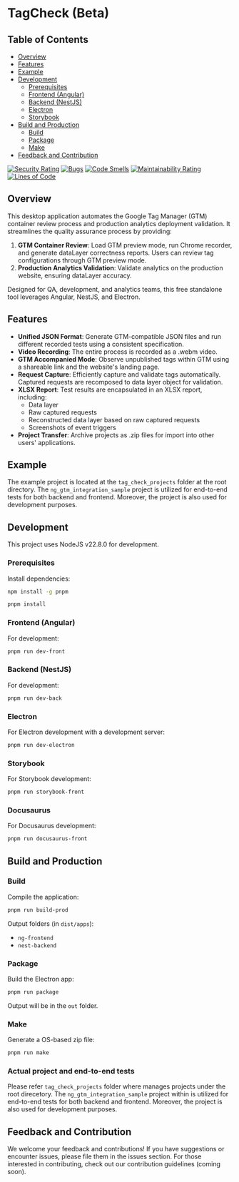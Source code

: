 # TagCheck (Beta)

## Table of Contents

- [Overview](#overview)
- [Features](#features)
- [Example](#example)
- [Development](#development)
  - [Prerequisites](#prerequisites)
  - [Frontend (Angular)](#frontend-angular)
  - [Backend (NestJS)](#backend-nestjs)
  - [Electron](#electron)
  - [Storybook](#storybook)
- [Build and Production](#build-and-production)
  - [Build](#build)
  - [Package](#package)
  - [Make](#make)
- [Feedback and Contribution](#feedback-and-contribution)

[![Security Rating](https://sonarcloud.io/api/project_badges/measure?project=WodenWang820118_tag-check&metric=security_rating)](https://sonarcloud.io/dashboard?id=WodenWang820118_tag-check) [![Bugs](https://sonarcloud.io/api/project_badges/measure?project=WodenWang820118_tag-check&metric=bugs)](https://sonarcloud.io/dashboard?id=WodenWang820118_tag-check) [![Code Smells](https://sonarcloud.io/api/project_badges/measure?project=WodenWang820118_tag-check&metric=code_smells)](https://sonarcloud.io/dashboard?id=WodenWang820118_tag-check) [![Maintainability Rating](https://sonarcloud.io/api/project_badges/measure?project=WodenWang820118_tag-check&metric=sqale_rating)](https://sonarcloud.io/dashboard?id=WodenWang820118_tag-check) [![Lines of Code](https://sonarcloud.io/api/project_badges/measure?project=WodenWang820118_tag-check&metric=ncloc)](https://sonarcloud.io/dashboard?id=WodenWang820118_tag-check)

## Overview

This desktop application automates the Google Tag Manager (GTM) container review process and production analytics deployment validation. It streamlines the quality assurance process by providing:

1. **GTM Container Review**: Load GTM preview mode, run Chrome recorder, and generate dataLayer correctness reports. Users can review tag configurations through GTM preview mode.
2. **Production Analytics Validation**: Validate analytics on the production website, ensuring dataLayer accuracy.

Designed for QA, development, and analytics teams, this free standalone tool leverages Angular, NestJS, and Electron.

## Features

- **Unified JSON Format**: Generate GTM-compatible JSON files and run different recorded tests using a consistent specification.
- **Video Recording**: The entire process is recorded as a .webm video.
- **GTM Accompanied Mode**: Observe unpublished tags within GTM using a shareable link and the website's landing page.
- **Request Capture**: Efficiently capture and validate tags automatically. Captured requests are recomposed to data layer object for validation.
- **XLSX Report**: Test results are encapsulated in an XLSX report, including:
  - Data layer
  - Raw captured requests
  - Reconstructed data layer based on raw captured requests
  - Screenshots of event triggers
- **Project Transfer**: Archive projects as .zip files for import into other users' applications.

## Example

The example project is located at the `tag_check_projects` folder at the root directory. The `ng_gtm_integration_sample` project is utilized for end-to-end tests for both backend and frontend. Moreover, the project is also used for development purposes.

## Development

This project uses NodeJS v22.8.0 for development.

### Prerequisites

Install dependencies:

```bash
npm install -g pnpm
```

```bash
pnpm install
```

### Frontend (Angular)

For development:

```bash
pnpm run dev-front
```

### Backend (NestJS)

For development:

```bash
pnpm run dev-back
```

### Electron

For Electron development with a development server:

```bash
pnpm run dev-electron
```

### Storybook

For Storybook development:

```bash
pnpm run storybook-front
```

### Docusaurus

For Docusaurus development:

```bash
pnpm run docusaurus-front
```

## Build and Production

### Build

Compile the application:

```bash
pnpm run build-prod
```

Output folders (in `dist/apps`):

- `ng-frontend`
- `nest-backend`

### Package

Build the Electron app:

```bash
pnpm run package
```

Output will be in the `out` folder.

### Make

Generate a OS-based zip file:

```bash
pnpm run make
```

### Actual project and end-to-end tests

Please refer `tag_check_projects` folder where manages projects under the root direcetory. The `ng_gtm_integration_sample` project within is utilized for end-to-end tests for both backend and frontend. Moreover, the project is also used for development purposes.

## Feedback and Contribution

We welcome your feedback and contributions! If you have suggestions or encounter issues, please file them in the issues section. For those interested in contributing, check out our contribution guidelines (coming soon).
